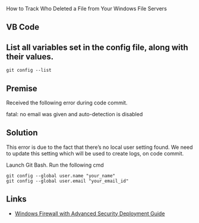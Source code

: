 How to Track Who Deleted a File from Your Windows File Servers
## VB Code

## List all variables set in the config file, along with their values.
```
git config --list

```

## Premise
Received the following error during code commit.

fatal: no email was given and auto-detection is disabled

## Solution
This error is due to the fact that there’s no local user setting found. We need to update this setting which will be used to create logs, on code commit.

Launch Git Bash.
Run the following cmd
```` 
git config --global user.name "your_name"
git config --global user.email "your_email_id"
`````


## Links
* [Windows Firewall with Advanced Security Deployment Guide](https://technet.microsoft.com/en-us/library/jj717241(v=ws.11).aspx)
